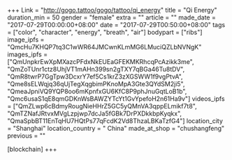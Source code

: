 +++
Link = "http://gogo.tattoo/gogo/tattoo/qi_energy"
title = "Qi Energy"
duration_min = 50
gender = "female"
extra = ""
article = ""
made_date = "2017-07-29T00:00:00+08:00"
date = "2017-07-29T00:50:00+08:00"
tags = ["color", "character", "energy", "breath", "air"]
bodypart = ["ribs"]
image_ipfs = "QmcHu7KHQP7tq3C1wWR64JMCwnKLmMG6LMuciQZLbNVNgK"
images_ipfs = ["QmUnpkrEwXpMXazcPFdxNkEUEaGFEKMKRhcqPcAzikk3me", "QmZoTUnr1ctz8UhjVT1mAHn399sn2gTXY7qBGa46Tu8tDV",
"QmR8twrP7GgTpw3DcxrY7ef5Cs1krZ3zXGSWW1f9vgPtvA",
"Qme8sELWqjq36qUjTegXqgbimPKnoMpA3Gte3QYdSM2ji5",
"QmeaJpniVQ9YQP8oo6mKpnfxGU6KfC8P9phJnuGqtLoB1b",
"Qmc6usaS1qE8qmGDKnWsBAWZYTcYt1GvYpefoH2n61Ha9v"]
videos_ipfs = ["QmZLwp6cBdmyRougNieHHrZ5GC5yQMnVA3qppELmikf7t8",
"QmTZNafJRtvxMVgLzpjwp7dcJa5fGBk7DrPXDkkbpKyqkx",
"QmaSpbBT11EnTqHU7HQtPs77qFcdK2Vd8ThzaLBKaTzfG4"]
location_city = "Shanghai"
location_country = " China"
made_at_shop = "chushangfeng"
previous = ""

[blockchain]
+++
